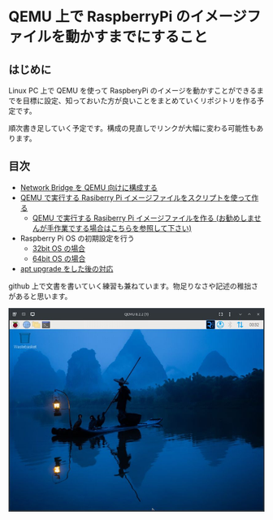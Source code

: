 # QEMU 上で RaspberryPi のイメージファイルを動かすまでにすること

## はじめに

Linux PC 上で QEMU を使って RaspberyPi のイメージを動かすことができるまでを目標に設定、知っておいた方が良いことをまとめていくリポジトリを作る予定です。

順次書き足していく予定です。構成の見直しでリンクが大幅に変わる可能性もあります。

## 目次

+ [Network Bridge を QEMU 向けに構成する](jp/bridge.md)
+ [QEMU で実行する Rasiberry Pi イメージファイルをスクリプトを使って作る](jp/rpi-image-script.md)
  + [QEMU で実行する Rasiberry Pi イメージファイルを作る (お勧めしませんが手作業でする場合はこちらを参照して下さい)](jp/rpi-image.md)
+ Raspberry Pi OS の初期設定を行う
  + [32bit OS の場合](jp/config-rpi.md)
  + [64bit OS の場合](jp/config-rpi-64.md)
+ [apt upgrade をした後の対応](jp/follow-upgrade.md)

github 上で文書を書いていく練習も兼ねています。物足りなさや記述の稚拙さがあると思います。

![Raspberry pi OS 32bit on QEMU](img/raspberrypi-os-desktop.jpg)
